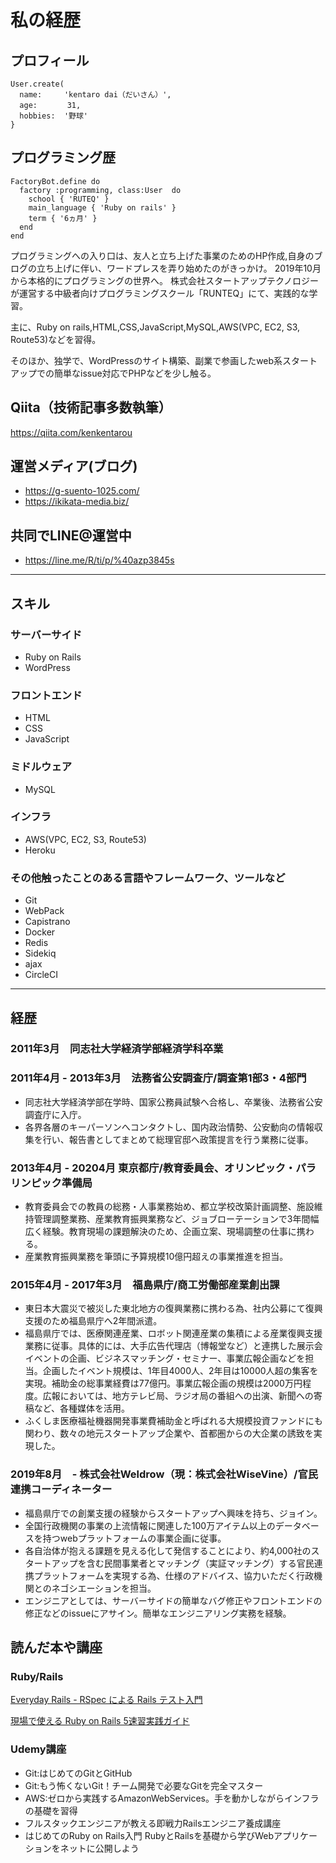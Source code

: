 # 私の経歴

## プロフィール

```
User.create(
  name:     'kentaro dai（だいさん）',
  age:    　 31,
  hobbies:  '野球'
}
```

## プログラミング歴

```
FactoryBot.define do
  factory :programming, class:User  do
    school { 'RUTEQ' }
    main_language { 'Ruby on rails' }
    term { '6ヵ月' }
  end
end
```

プログラミングへの入り口は、友人と立ち上げた事業のためのHP作成,自身のブログの立ち上げに伴い、ワードプレスを弄り始めたのがきっかけ。
2019年10月から本格的にプログラミングの世界へ。
株式会社スタートアップテクノロジーが運営する中級者向けプログラミングスクール「RUNTEQ」にて、実践的な学習。

主に、Ruby on rails,HTML,CSS,JavaScript,MySQL,AWS(VPC, EC2, S3, Route53)などを習得。

そのほか、独学で、WordPressのサイト構築、副業で参画したweb系スタートアップでの簡単なissue対応でPHPなどを少し触る。

## Qiita（技術記事多数執筆）

https://qiita.com/kenkentarou

## 運営メディア(ブログ)
- https://g-suento-1025.com/
- https://ikikata-media.biz/

## 共同でLINE@運営中
- https://line.me/R/ti/p/%40azp3845s

---

## スキル

### サーバーサイド

- Ruby on Rails
- WordPress

### フロントエンド

- HTML
- CSS
- JavaScript

### ミドルウェア

- MySQL

### インフラ
- AWS(VPC, EC2, S3, Route53)
- Heroku

### その他触ったことのある言語やフレームワーク、ツールなど
- Git
- WebPack
- Capistrano
- Docker
- Redis
- Sidekiq
- ajax
- CircleCI 

---

## 経歴

### 2011年3月　同志社大学経済学部経済学科卒業

### 2011年4月 - 2013年3月　法務省公安調査庁/調査第1部3・4部門
- 同志社大学経済学部在学時、国家公務員試験へ合格し、卒業後、法務省公安調査庁に入庁。 
- 各界各層のキーパーソンへコンタクトし、国内政治情勢、公安動向の情報収集を行い、報告書としてまとめて総理官邸へ政策提言を行う業務に従事。

### 2013年4月 - 20204月  東京都庁/教育委員会、オリンピック・パラリンピック準備局
- 教育委員会での教員の総務・人事業務始め、都立学校改築計画調整、施設維持管理調整業務、産業教育振興業務など、ジョブローテーションで3年間幅広く経験。教育現場の課題解決のため、企画立案、現場調整の仕事に携わる。
- 産業教育振興業務を筆頭に予算規模10億円超えの事業推進を担当。

### 2015年4月 - 2017年3月　福島県庁/商工労働部産業創出課
- 東日本大震災で被災した東北地方の復興業務に携わる為、社内公募にて復興支援のため福島県庁へ2年間派遣。 
- 福島県庁では、医療関連産業、ロボット関連産業の集積による産業復興支援業務に従事。具体的には、大手広告代理店（博報堂など）と連携した展示会イベントの企画、ビジネスマッチング・セミナー、事業広報企画などを担当。企画したイベント規模は、1年目4000人、2年目は10000人超の集客を実現。補助金の総事業経費は77億円。事業広報企画の規模は2000万円程度。広報においては、地方テレビ局、ラジオ局の番組への出演、新聞への寄稿など、各種媒体を活用。 
- ふくしま医療福祉機器開発事業費補助金と呼ばれる大規模投資ファンドにも関わり、数々の地元スタートアップ企業や、首都圏からの大企業の誘致を実現した。

### 2019年8月　- 株式会社Weldrow（現：株式会社WiseVine）/官民連携コーディネーター
- 福島県庁での創業支援の経験からスタートアップへ興味を持ち、ジョイン。
- 全国行政機関の事業の上流情報に関連した100万アイテム以上のデータベースを持つwebプラットフォームの事業企画に従事。
- 各自治体が抱える課題を見える化して発信することにより、約4,000社のスタートアップを含む民間事業者とマッチング（実証マッチング）する官民連携プラットフォームを実現する為、仕様のアドバイス、協力いただく行政機関とのネゴシエーションを担当。
- エンジニアとしては、サーバーサイドの簡単なバグ修正やフロントエンドの修正などのissueにアサイン。簡単なエンジニアリング実務を経験。

## 読んだ本や講座

### Ruby/Rails

[Everyday Rails - RSpec による Rails テスト入門](https://leanpub.com/everydayrailsrspec-jp)

[現場で使える Ruby on Rails 5速習実践ガイド](https://www.amazon.co.jp/%E7%8F%BE%E5%A0%B4%E3%81%A7%E4%BD%BF%E3%81%88%E3%82%8B-Ruby-Rails-5%E9%80%9F%E7%BF%92%E5%AE%9F%E8%B7%B5%E3%82%AC%E3%82%A4%E3%83%89-%E5%A4%A7%E5%A0%B4%E5%AF%A7%E5%AD%90/dp/4839962227)

### Udemy講座
- Git:はじめてのGitとGitHub
- Git:もう怖くないGit！チーム開発で必要なGitを完全マスター
- AWS:ゼロから実践するAmazonWebServices。手を動かしながらインフラの基礎を習得
- フルスタックエンジニアが教える即戦力Railsエンジニア養成講座
- はじめてのRuby on Rails入門 RubyとRailsを基礎から学びWebアプリケーションをネットに公開しよう


